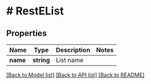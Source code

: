 # # RestEList

## Properties

Name | Type | Description | Notes
------------ | ------------- | ------------- | -------------
**name** | **string** | List name |

[[Back to Model list]](../../README.md#models) [[Back to API list]](../../README.md#endpoints) [[Back to README]](../../README.md)
